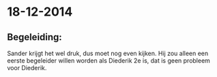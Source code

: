 18-12-2014
==========

## Begeleiding:
Sander krijgt het wel druk, dus moet nog even kijken. Hij zou alleen een eerste
begeleider willen worden als Diederik 2e is, dat is geen probleem voor Diederik.
